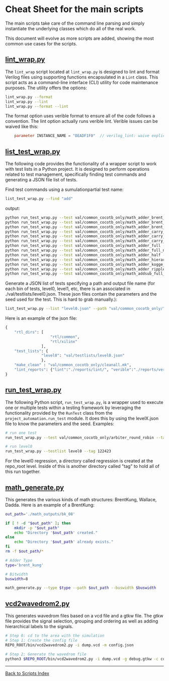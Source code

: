 # Cheat Sheet for the main scripts

The main scripts take care of the command line parsing and simply instantiate the underlying classes which do all of the real work.

This document will evolve as more scripts are added, showing the most common use cases for the scripts.

## [lint_wrap.py](lint_wrap.md)

The `lint_wrap` script located at `lint_wrap.py` is designed to lint and format Verilog files using supporting functions encapsulated in a `Lint` class. This script acts as a command-line interface (CLI) utility for code maintenance purposes. The utility offers the options:

```sh
lint_wrap.py --format
lint_wrap.py --lint
lint_wrap.py --format --lint
```

The format option uses verible format to ensure all of the code follows a convention. The lint option actually runs verible lint. Verible issues can be waived like this:

```verilog
    parameter INSTANCE_NAME = "DEADF1F0"  // verilog_lint: waive explicit-parameter-storage-type
```

## [list_test_wrap.py](list_test_wrap.md)

The following code provides the functionality of a wrapper script to work with test lists in a Python project. It is designed to perform operations related to test management, specifically finding test commands and generating a JSON file list of tests.

Find test commands using a sumulationpartial test name:

```sh
list_test_wrap.py --find "add"
```

output:

```sh
python run_test_wrap.py --test val/common_cocotb_only/math_adder_brent_kung_008 --tag my_tag --seed 1234
python run_test_wrap.py --test val/common_cocotb_only/math_adder_brent_kung_016 --tag my_tag --seed 1234
python run_test_wrap.py --test val/common_cocotb_only/math_adder_brent_kung_032 --tag my_tag --seed 1234
python run_test_wrap.py --test val/common_cocotb_only/math_adder_carry_lookahead --tag my_tag --seed 1234 --params N=4
python run_test_wrap.py --test val/common_cocotb_only/math_adder_carry_save --tag my_tag --seed 1234
python run_test_wrap.py --test val/common_cocotb_only/math_adder_carry_save_nbit --tag my_tag --seed 1234 --params N=4
python run_test_wrap.py --test val/common_cocotb_only/math_adder_full --tag my_tag --seed 1234
python run_test_wrap.py --test val/common_cocotb_only/math_adder_full_nbit --tag my_tag --seed 1234 --params N=4
python run_test_wrap.py --test val/common_cocotb_only/math_adder_half --tag my_tag --seed 1234
python run_test_wrap.py --test val/common_cocotb_only/math_adder_hierarchical --tag my_tag --seed 1234 --params N=16,C=6
python run_test_wrap.py --test val/common_cocotb_only/math_adder_kogge_stone_nbit --tag my_tag --seed 1234 --params N=4
python run_test_wrap.py --test val/common_cocotb_only/math_adder_ripple_carry --tag my_tag --seed 1234 --params N=4
python run_test_wrap.py --test val/common_cocotb_only/math_addsub_full_nbit --tag my_tag --seed 1234 --params N=8

```

Generate a JSON list of tests specifying a path and output file name (for each bin of tests, level0, level1, etc, there is an associated in ./val/testlists/level0.json. These json files contain the parameters and the seed used for the test. This is hard to grab manually.):

```sh
list_test_wrap.py --list "level0.json" --path "val/common_cocotb_only/"
```

Here is an example of the json file:

```python
{
    "rtl_dirs": [
                    "rtl/common", 
                    "rtl/xilinx"
                ],
    "test_lists": {
                "level0": "val/testlists/level0.json"
                },
    "make_clean" : "val/common_cocotb_only/cleanall.mk",
    "lint_reports": {"lint":"./reports/lint/", "verible":"./reports/verible/"}
}
```

## [run_test_wrap.py](run_test_wrap.md)

The following Python script, `run_test_wrap.py`, is a wrapper used to execute one or multiple tests within a testing framework by leveraging the functionality provided by the `RunTest` class from the `project_automation.run_test` module. It does this by using the levelX.json file to know the parameters and the seed.
Examples:

```sh
# run one test
run_test_wrap.py --test val/common_cocotb_only/arbiter_round_robin --tag 122423 --seed 1234 --params CLIENTS=6

# run level0
run_test_wrap.py --testlist level0 --tag 122423
```

For the level0 regression, a directory called regression is created at the repo_root level. Inside of this is another directory called "tag" to hold all of this run together.

## [math_generate.py](math_generate.md)

This generates the various kinds of math structures: BrentKung, Wallace, Dadda. Here is an example of a BrentKung:

```sh
out_path='./math_outputs/bk_08'

if [ ! -d "$out_path" ]; then
    mkdir -p "$out_path"
    echo "Directory '$out_path' created."
else
    echo "Directory '$out_path' already exists."
fi
rm -f $out_path/*

# Adder Type
type='brent_kung'

# Bitwidth
buswidth=8

math_generate.py --type $type --path $out_path --buswidth $buswidth
```

## [vcd2wavedrom2.py](vcd2wavedrom2.md)

This generates wavedrom files based on a vcd file and a gtkw file. The gtkw file provides the signal selection, grouping and ordering as well as adding hierarchical labels to the signals.

```sh
# Step 0: cd to the area with the simulation
# Step 1: Create the config file
REPO_ROOT/bin/vcd2wavedrom2.py -i dump.vcd -m config.json

# Step 2: Generate the wavedrom file
python3 $REPO_ROOT/bin/vcd2wavedrom2.py -i dump.vcd -g debug.gtkw -c config.json  -o wavedrom.json
```

---

[Back to Scripts Index](index.md)
